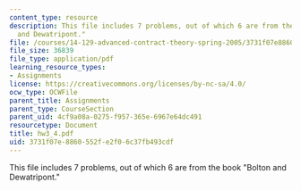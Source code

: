 ```yaml
---
content_type: resource
description: This file includes 7 problems, out of which 6 are from the book "Bolton
  and Dewatripont."
file: /courses/14-129-advanced-contract-theory-spring-2005/3731f07e8860552fe2f06c37fb493cdf_hw3_4.pdf
file_size: 36839
file_type: application/pdf
learning_resource_types:
- Assignments
license: https://creativecommons.org/licenses/by-nc-sa/4.0/
ocw_type: OCWFile
parent_title: Assignments
parent_type: CourseSection
parent_uid: 4cf9a08a-0275-f957-365e-6967e64dc491
resourcetype: Document
title: hw3_4.pdf
uid: 3731f07e-8860-552f-e2f0-6c37fb493cdf
---
```

This file includes 7 problems, out of which 6 are from the book "Bolton and Dewatripont."